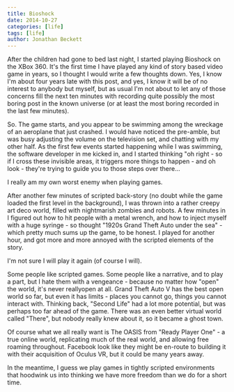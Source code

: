 ```yaml
---
title: Bioshock
date: 2014-10-27
categories: [life]
tags: [life]
author: Jonathan Beckett
---
```


After the children had gone to bed last night, I started playing Bioshock on the XBox 360. It's the first time I have played any kind of story based video game in years, so I thought I would write a few thoughts down. Yes, I know I'm about four years late with this post, and yes, I know it will be of no interest to anybody but myself, but as usual I'm not about to let any of those concerns fill the next ten minutes with recording quite possibly the most boring post in the known universe (or at least the most boring recorded in the last few minutes).

So. The game starts, and you appear to be swimming among the wreckage of an aeroplane that just crashed. I would have noticed the pre-amble, but was busy adjusting the volume on the television set, and chatting with my other half. As the first few events started happening while I was swimming, the software developer in me kicked in, and I started thinking "oh right - so if I cross these invisible areas, it triggers more things to happen - and oh look - they're trying to guide you to those steps over there...

I really am my own worst enemy when playing games.

After another few minutes of scripted back-story (no doubt while the game loaded the first level in the background), I was thrown into a rather creepy art deco world, filled with nightmarish zombies and robots. A few minutes in I figured out how to hit people with a metal wrench, and how to inject myself with a huge syringe - so thought "1920s Grand Theft Auto under the sea" - which pretty much sums up the game, to be honest. I played for another hour, and got more and more annoyed with the scripted elements of the story.

I'm not sure I will play it again (of course I will).

Some people like scripted games. Some people like a narrative, and to play a part, but I hate them with a vengeance - because no matter how "open" the world, it's never reallyopen at all. Grand Theft Auto V has the best open world so far, but even it has limits - places you cannot go, things you cannot interact with. Thinking back, "Second Life" had a lot more potential, but was perhaps too far ahead of the game. There was an even better virtual world called "There", but nobody really knew about it, so it became a ghost town.

Of course what we all really want is The OASIS from "Ready Player One" - a true online world, replicating much of the real world, and allowing free roaming throughout. Facebook look like they might be en-route to building it with their acquisition of Oculus VR, but it could be many years away.

In the meantime, I guess we play games in tightly scripted environments that hoodwink us into thinking we have more freedom than we do for a short time.